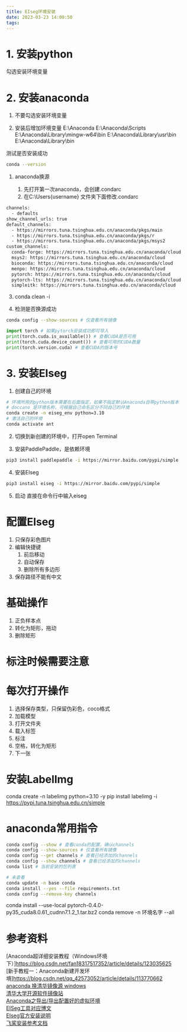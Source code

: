 ```yaml
---
title: EIseg环境安装
date: 2023-03-23 14:00:50
tags:
---
```


# 1. 安装python
勾选安装环境变量

# 2. 安装anaconda
1. 不要勾选安装环境变量


2. 安装后增加环境变量
E:\Anaconda 
E:\Anaconda\Scripts 
E:\Anaconda\Library\mingw-w64\bin
E:\Anaconda\Library\usr\bin 
E:\Anaconda\Library\bin

测试是否安装成功
```bash
conda --version
```
1. anaconda换源

   1. 先打开第一次anaconda，会创建.condarc
   2. 在C:\Users\{username} 文件夹下面修改.condarc

```bash
channels:
  - defaults
show_channel_urls: true
default_channels:
  - https://mirrors.tuna.tsinghua.edu.cn/anaconda/pkgs/main
  - https://mirrors.tuna.tsinghua.edu.cn/anaconda/pkgs/r
  - https://mirrors.tuna.tsinghua.edu.cn/anaconda/pkgs/msys2
custom_channels:
  conda-forge: https://mirrors.tuna.tsinghua.edu.cn/anaconda/cloud
  msys2: https://mirrors.tuna.tsinghua.edu.cn/anaconda/cloud
  bioconda: https://mirrors.tuna.tsinghua.edu.cn/anaconda/cloud
  menpo: https://mirrors.tuna.tsinghua.edu.cn/anaconda/cloud
  pytorch: https://mirrors.tuna.tsinghua.edu.cn/anaconda/cloud
  pytorch-lts: https://mirrors.tuna.tsinghua.edu.cn/anaconda/cloud
  simpleitk: https://mirrors.tuna.tsinghua.edu.cn/anaconda/cloud
```

   3. conda clean -i
   
   
   4. 检测是否换源成功

```bash
conda config --show-sources # 仅查看所有镜像
```



```python
import torch # 如果pytorch安装成功即可导入
print(torch.cuda.is_available()) # 查看CUDA是否可用
print(torch.cuda.device_count()) # 查看可用的CUDA数量
print(torch.version.cuda) # 查看CUDA的版本号
```

# 3. 安装EIseg

1. 创建自己的环境


```bash
# 环境所用的python版本需要在后面指定，如果不指定默认Anaconda自带python版本
# doccano 是环境名称，可根据自己命名区分不同自己的环境
conda create -n eiseg_env python=3.10
# 激活自己的环境
conda activate ant
```

2. 切换到新创建的环境中，打开open Terminal

3. 安装PaddlePaddle，是依赖环境

```bash
pip3 install paddlepaddle -i https://mirror.baidu.com/pypi/simple
```


4. 安装EIseg
```bash
pip3 install eiseg -i https://mirror.baidu.com/pypi/simple
```

5. 启动
直接在命令行中输入eiseg


# 配置EIseg
1. 只保存彩色图片
2. 编辑快捷键
   1. 前后移动
   2. 自动保存
   3. 删除所有多边形
3. 保存路径不能有中文


# 基础操作
1. 正负样本点
2. 转化为矩形，拖动
3. 删除矩形

# 标注时候需要注意


# 每次打开操作
1. 选择保存类型，只保留伪彩色，coco格式
2. 加载模型
3. 打开文件夹
4. 载入标签
5. 标注
6. 空格，转化为矩形
7. 下一张


# 安装LabelImg

conda create -n labelimg python=3.10 -y
pip install labelimg -i https://pypi.tuna.tsinghua.edu.cn/simple


# anaconda常用指令
```bash
conda config --show # 查看conda的配置，确认channels
conda config --show-sources # 仅查看所有镜像
conda config --get channels # 查看已经添加的channels
conda config --show channels # 查看已经添加的channels
conda list # 当前安装的包列表

# 未查看
conda update -n base conda
conda install --yes --file requirements.txt
conda config --remove-key channels
```
conda install --use-local pytorch-0.4.0-py35_cuda8.0.61_cudnn7.1.2_1.tar.bz2
conda remove -n 环境名字 --all
# 参考资料
[Anaconda超详细安装教程（Windows环境下）]https://blog.csdn.net/fan18317517352/article/details/123035625 <br/>
[新手教程一：Anaconda新建开发环境]https://blog.csdn.net/qq_42573052/article/details/113770662 <br/>
[anaconda 换清华镜像源 windows](https://blog.csdn.net/jasneik/article/details/114227716) <br/>
[清华大学开源软件镜像站](https://mirrors.tuna.tsinghua.edu.cn/) <br/>
[Anaconda之导出/导出配置好的虚拟环境](https://blog.csdn.net/qq_43382635/article/details/127124980) <br/>
[EISeg工具对应博文](https://blog.csdn.net/qq_37541097/article/details/120154543) <br/>
[EIseg官方安装说明](https://github.com/PaddlePaddle/PaddleSeg/blob/release/2.7/README_CN.md) <br/>
[飞桨安装参考文档](https://www.paddlepaddle.org.cn/documentation/docs/zh/install/index_cn.html) <br/>









